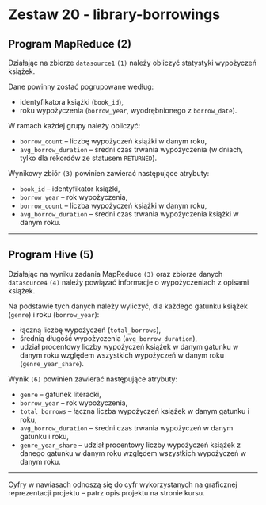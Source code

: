 # Zestaw 20 - library-borrowings

## Program MapReduce (2)

Działając na zbiorze `datasource1` `(1)` należy obliczyć statystyki wypożyczeń książek.  

Dane powinny zostać pogrupowane według:  
* identyfikatora książki (`book_id`),  
* roku wypożyczenia (`borrow_year`, wyodrębnionego z `borrow_date`).  

W ramach każdej grupy należy obliczyć:  
* `borrow_count` – liczbę wypożyczeń książki w danym roku,  
* `avg_borrow_duration` – średni czas trwania wypożyczenia (w dniach, tylko dla rekordów ze statusem `RETURNED`).  

Wynikowy zbiór `(3)` powinien zawierać następujące atrybuty:  
* `book_id` – identyfikator książki,  
* `borrow_year` – rok wypożyczenia,  
* `borrow_count` – liczba wypożyczeń książki w danym roku,  
* `avg_borrow_duration` – średni czas trwania wypożyczenia książki w danym roku.  

---

## Program Hive (5)

Działając na wyniku zadania MapReduce `(3)` oraz zbiorze danych `datasource4` `(4)` należy powiązać informacje o wypożyczeniach z opisami książek.  

Na podstawie tych danych należy wyliczyć, dla każdego gatunku książek (`genre`) i roku (`borrow_year`):  
* łączną liczbę wypożyczeń (`total_borrows`),  
* średnią długość wypożyczenia (`avg_borrow_duration`),  
* udział procentowy liczby wypożyczeń książek w danym gatunku w danym roku względem wszystkich wypożyczeń w danym roku (`genre_year_share`).  

Wynik `(6)` powinien zawierać następujące atrybuty:  
* `genre` – gatunek literacki,  
* `borrow_year` – rok wypożyczenia,  
* `total_borrows` – łączna liczba wypożyczeń książek w danym gatunku i roku,  
* `avg_borrow_duration` – średni czas trwania wypożyczeń w danym gatunku i roku,  
* `genre_year_share` – udział procentowy liczby wypożyczeń książek z danego gatunku w danym roku względem wszystkich wypożyczeń w danym roku.  

---

Cyfry w nawiasach odnoszą się do cyfr wykorzystanych na graficznej reprezentacji projektu – patrz opis projektu na stronie kursu.  
